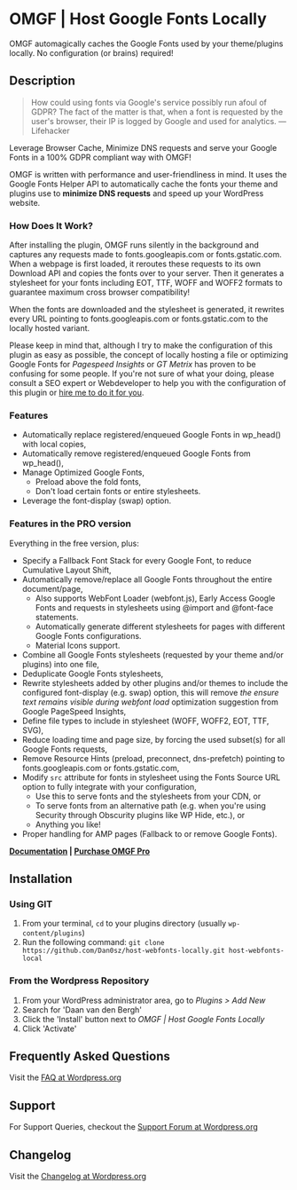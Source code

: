 # OMGF | Host Google Fonts Locally

OMGF automagically caches the Google Fonts used by your theme/plugins locally. No configuration (or brains) required!

## Description

> How could using fonts via Google's service possibly run afoul of GDPR? The fact of the matter is that, when a font is requested by the user's browser, their IP is logged by Google and used for analytics.
> — Lifehacker

Leverage Browser Cache, Minimize DNS requests and serve your Google Fonts in a 100% GDPR compliant way with OMGF!

OMGF is written with performance and user-friendliness in mind. It uses the Google Fonts Helper API to automatically cache the fonts your theme and plugins use to **minimize DNS requests** and speed up your WordPress website.

### How Does It Work?

After installing the plugin, OMGF runs silently in the background and captures any requests made to fonts.googleapis.com or fonts.gstatic.com. When a webpage is first loaded, it reroutes these requests to its own Download API and copies the fonts over to your server. Then it generates a stylesheet for your fonts including EOT, TTF, WOFF and WOFF2 formats to guarantee maximum cross browser compatibility!

When the fonts are downloaded and the stylesheet is generated, it rewrites every URL pointing to fonts.googleapis.com or fonts.gstatic.com to the locally hosted variant.

Please keep in mind that, although I try to make the configuration of this plugin as easy as possible, the concept of locally hosting a file or optimizing Google Fonts for *Pagespeed Insights* or *GT Metrix* has proven to be confusing for some people. If you're not sure of what your doing, please consult a SEO expert or Webdeveloper to help you with the configuration of this plugin or [hire me to do it for you](https://ffw.press/wordpress/omgf-expert-configuration/).

### Features
- Automatically replace registered/enqueued Google Fonts in wp_head() with local copies,
- Automatically remove registered/enqueued Google Fonts from wp_head(),
- Manage Optimized Google Fonts,
  - Preload above the fold fonts,
  - Don't load certain fonts or entire stylesheets.
- Leverage the font-display (swap) option.

### Features in the PRO version
Everything in the free version, plus:
- Specify a Fallback Font Stack for every Google Font, to reduce Cumulative Layout Shift,
- Automatically remove/replace all Google Fonts throughout the entire document/page,
  - Also supports WebFont Loader (webfont.js), Early Access Google Fonts and requests in stylesheets using @import and @font-face statements.
  - Automatically generate different stylesheets for pages with different Google Fonts configurations.
  - Material Icons support.
- Combine all Google Fonts stylesheets (requested by your theme and/or plugins) into one file,
- Deduplicate Google Fonts stylesheets,
- Rewrite stylesheets added by other plugins and/or themes to include the configured font-display (e.g. swap) option, this will remove *the ensure text remains visible during webfont load* optimization suggestion from Google PageSpeed Insights,
- Define file types to include in stylesheet (WOFF, WOFF2, EOT, TTF, SVG),
- Reduce loading time and page size, by forcing the used subset(s) for all Google Fonts requests,
- Remove Resource Hints (preload, preconnect, dns-prefetch) pointing to fonts.googleapis.com or fonts.gstatic.com,
- Modify `src` attribute for fonts in stylesheet using the Fonts Source URL option to fully integrate with your configuration,
  - Use this to serve fonts and the stylesheets from your CDN, or
  - To serve fonts from an alternative path (e.g. when you're using Security through Obscurity plugins like WP Hide, etc.), or
  - Anything you like!
- Proper handling for AMP pages (Fallback to or remove Google Fonts).

**[Documentation](https://docs.ffw.press/category/4-omgf-pro/) | [Purchase OMGF Pro](https://ffw.press/wordpress/omgf-pro/)**


## Installation

### Using GIT

1. From your terminal, `cd` to your plugins directory (usually `wp-content/plugins`)
1. Run the following command: `git clone https://github.com/Dan0sz/host-webfonts-locally.git host-webfonts-local`

### From the Wordpress Repository

1. From your WordPress administrator area, go to *Plugins > Add New*
1. Search for 'Daan van den Bergh'
1. Click the 'Install' button next to *OMGF | Host Google Fonts Locally*
1. Click 'Activate'

## Frequently Asked Questions

Visit the [FAQ at Wordpress.org](https://wordpress.org/plugins/host-webfonts-local/#faq)

## Support

For Support Queries, checkout the [Support Forum at Wordpress.org](https://wordpress.org/support/plugin/host-webfonts-local)

## Changelog

Visit the [Changelog at Wordpress.org](https://wordpress.org/plugins/host-webfonts-local/#developers)
